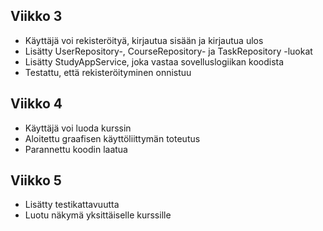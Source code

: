 ## Viikko 3
- Käyttäjä voi rekisteröityä, kirjautua sisään ja kirjautua ulos
- Lisätty UserRepository-, CourseRepository- ja TaskRepository -luokat
- Lisätty StudyAppService, joka vastaa sovelluslogiikan koodista
- Testattu, että rekisteröityminen onnistuu

## Viikko 4
- Käyttäjä voi luoda kurssin
- Aloitettu graafisen käyttöliittymän toteutus
- Parannettu koodin laatua

## Viikko 5
- Lisätty testikattavuutta
- Luotu näkymä yksittäiselle kurssille